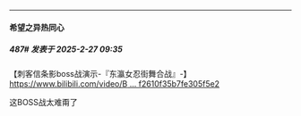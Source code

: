 ﻿
*****

####  希望之异热同心  
##### 487#       发表于 2025-2-27 09:35

【刺客信条影boss战演示-『东瀛女忍街舞合战』-】 [https://www.bilibili.com/video/B ... f2610f35b7fe305f5e2](https://www.bilibili.com/video/BV1dbP3e4ESq/?share_source=copy_web&amp;vd_source=3e9acfd81de88f2610f35b7fe305f5e2)

这BOSS战太难甭了

